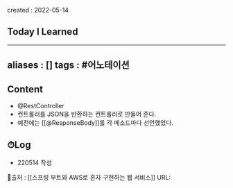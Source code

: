created : 2022-05-14
## Today I Learned
---
aliases : []
tags : #어노테이션
---

## Content 
- @RestController
- 컨트롤러를 JSON을 반환하는 컨트롤러로 만들어 준다.
- 예전에는 [[@ResponseBody]]를 각 메소드마다 선언했었다.

## ⏱Log
- 220514 작성


📙출처 : [[스프링 부트와 AWS로 혼자 구현하는 웹 서비스]]
URL: